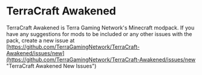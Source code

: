 # TerraCraft Awakened #
TerraCraft Awakened is Terra Gaming Network's Minecraft modpack. If you have any suggestions for mods to be included or any other issues with the pack, create a new issue at [https://github.com/TerraGamingNetwork/TerraCraft-Awakened/issues/new](https://github.com/TerraGamingNetwork/TerraCraft-Awakened/issues/new "TerraCraft Awakened New Issues")